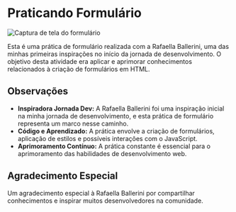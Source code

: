 # Praticando Formulário

![Captura de tela do formulário](https://github.com/jessica-sobreira/formulario_praticando/assets/117686537/86bbf4b9-4a38-4880-a7d4-b8ca0564fcda)

Esta é uma prática de formulário realizada com a Rafaella Ballerini, uma das minhas primeiras inspirações no início da jornada de desenvolvimento. O objetivo desta atividade era aplicar e aprimorar conhecimentos relacionados à criação de formulários em HTML.

## Observações

- **Inspiradora Jornada Dev:** A Rafaella Ballerini foi uma inspiração inicial na minha jornada de desenvolvimento, e esta prática de formulário representa um marco nesse caminho.
- **Código e Aprendizado:** A prática envolve a criação de formulários, aplicação de estilos e possíveis interações com o JavaScript.
- **Aprimoramento Contínuo:** A prática constante é essencial para o aprimoramento das habilidades de desenvolvimento web.

## Agradecimento Especial

Um agradecimento especial à Rafaella Ballerini por compartilhar conhecimentos e inspirar muitos desenvolvedores na comunidade.

